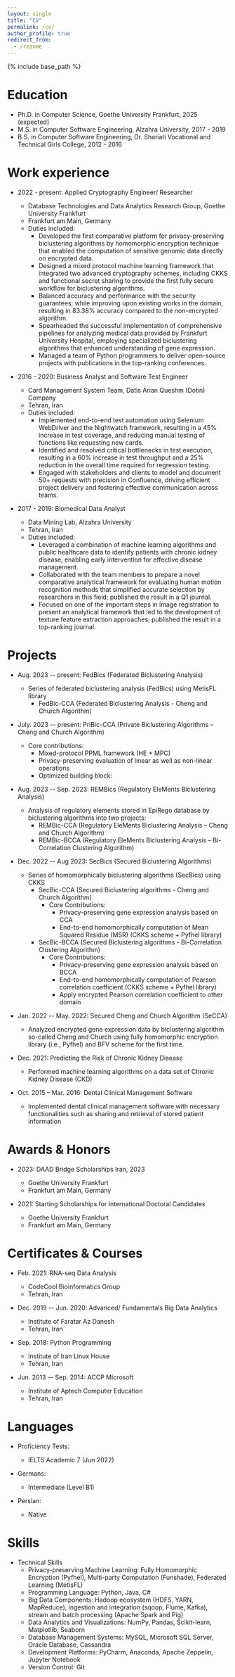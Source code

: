 ```yaml
---
layout: single
title: "CV"
permalink: /cv/
author_profile: true
redirect_from:
  - /resume
---
```


{% include base_path %}

Education
======
* Ph.D. in Computer Science, Goethe University Frankfurt, 2025 (expected)
* M.S. in Computer Software Engineering, Alzahra University, 2017 - 2019
* B.S. in Computer Software Engineering, Dr. Shariati Vocational and Technical Girls College, 2012 - 2016

Work experience
======
* 2022 - present: Applied Cryptography Engineer/ Researcher
  * Database Technologies and Data Analytics Research Group, Goethe University Frankfurt
  * Frankfurt am Main, Germany
  * Duties included:
      *  Developed the first comparative platform for privacy-preserving biclustering algorithms by homomorphic encryption technique that enabled the computation of sensitive genomic data directly on encrypted data.
      *  Designed a mixed protocol machine learning framework that integrated two advanced cryptography schemes, including CKKS and functional secret sharing to provide the first fully secure workflow for biclustering algorithms.
      * Balanced accuracy and performance with the security guarantees; while improving upon existing works in the domain, resulting in 83.38% accuracy compared to the non-encrypted algorithm.
      * Spearheaded the successful implementation of comprehensive pipelines for analyzing medical data provided by Frankfurt University Hospital, employing specialized biclustering algorithms that enhanced understanding of gene expression.
      *  Managed a team of Python programmers to deliver open-source projects with publications in the top-ranking conferences.

* 2016 - 2020: Business Analyst and Software Test Engineer
  * Card Management System Team, Datis Arian Queshm (Dotin) Company
  * Tehran, Iran
  * Duties included:
    * Implemented end-to-end test automation using Selenium WebDriver and the Nightwatch framework, resulting in a 45% increase in test coverage, and reducing manual testing of functions like requesting new cards.
    * Identified and resolved critical bottlenecks in test execution, resulting in a 60% increase in test throughput and a 25% reduction in the overall time required for regression testing.
    * Engaged with stakeholders and clients to model and document 50+ requests with precision in Confluence, driving efficient project delivery and fostering effective communication across teams.

* 2017 - 2019: Biomedical Data Analyst
  * Data Mining Lab, Alzahra University
  * Tehran, Iran 
  * Duties included:
    * Leveraged a combination of machine learning algorithms and public healthcare data to identify patients with chronic kidney disease, enabling early intervention for effective disease management.
    * Collaborated with the team members to prepare a novel comparative analytical framework for evaluating human motion recognition methods that simplified accurate selection by researchers in this field; published the result in a Q1 journal.
    * Focused on one of the important steps in image registration to present an analytical framework that led to the development of texture feature extraction approaches; published the result in a top-ranking journal.

<!-- Publications
======
  <ul>{% for post in site.publications %}
    {% include archive-single-cv.html %}
  {% endfor %}</ul> -->
  
Projects
======
* Aug. 2023 -- present: FedBics (Federated Biclustering Analysis)
  * Series of federated biclustering analysis (FedBics) using MetisFL library
    * FedBic-CCA (Federated Biclustering Analysis - Cheng and Church Algorithm)
    
* July. 2023 -- present: PriBic-CCA (Private Biclustering Algorithms – Cheng and Church Algorithm)
  * Core contributions:
    * Mixed-protocol PPML framework (HE + MPC)
    * Privacy-preserving evaluation of linear as well as non-linear operations
    * Optimized building block:
    
* Aug. 2023 -- Sep. 2023: REMBics (Regulatory EleMents Biclustering Analysis)
  * Analysis of regulatory elements stored in EpiRego database by biclustering algorithms into two projects:
    *  REMBic-CCA (Regulatory EleMents Biclustering Analysis – Cheng and Church Algorithm)
    *  REMBic-BCCA (Regulatory EleMents Biclustering Analysis – Bi-Correlation Clustering Algorithm)
  
* Dec. 2022 -- Aug 2023: SecBics (Secured Biclustering Algorithms)
  * Series of homomorphically biclustering algorithms (SecBics) using CKKS
    * SecBic-CCA (Secured Biclustering algorithms - Cheng and Church Algorithm)
      * Core Contributions:
        * Privacy-preserving gene expression analysis based on CCA
        * End-to-end homomorphically computation of Mean Squared Residue (MSR) (CKKS scheme + Pyfhel library)
    * SecBic-BCCA (Secured Biclustering algorithms - Bi-Correlation Clustering Algorithm)
      * Core Contributions:
        * Privacy-preserving gene expression analysis based on BCCA
        * End-to-end homomorphically computation of Pearson correlation coefficient (CKKS scheme + Pyfhel library)
        * Apply encrypted Pearson correlation coefficient to other domain
  
* Jan. 2022 -- May. 2022: Secured Cheng and Church Algorithm (SeCCA)
  * Analyzed encrypted gene expression data by biclustering algorithm so-called Cheng and Church using fully homomorphic encryption library (i.e., Pyfhel) and BFV scheme for the first time.
  
* Dec. 2021: Predicting the Risk of Chronic Kidney Disease
  * Performed machine learning algorithms on a data set of Chronic Kidney Disease (CKD)

* Oct. 2015 – Mar. 2016: Dental Clinical Management Software
  * Implemented dental clinical management software with necessary functionalities such as sharing and retrieval of stored patient information
  
Awards & Honors 
======
* 2023: DAAD Bridge Scholarships Iran, 2023
  * Goethe University Frankfurt
  * Frankfurt am Main, Germany
    
* 2021: Starting Scholarships for International Doctoral Candidates
  * Goethe University Frankfurt
  * Frankfurt am Main, Germany
  
Certificates & Courses
======
* Feb. 2021: RNA-seq Data Analysis
  * CodeCool Bioinformatics Group
  * Tehran, Iran
  
* Dec. 2019 -- Jun. 2020: Advanced/ Fundamentals Big Data Analytics
  * Institute of Faratar Az Danesh
  * Tehran, Iran

* Sep. 2018: Python Programming
  * Institute of Iran Linux House
  * Tehran, Iran

* Jun. 2013 -- Sep. 2014: ACCP Microsoft
  * Institute of Aptech Computer Education
  * Tehran, Iran

Languages
======
* Proficiency Tests:
  * IELTS Academic 7 (Jun 2022)
  
* Germans:
  * Intermediate (Level B1)
  
* Persian:
  * Native

Skills
======
* Technical Skills
  * Privacy-preserving Machine Learning: Fully Homomorphic Encryption (Pyfhel), Multi-party Computation (Funshade), Federated Learning (MetisFL)
  * Programming Language: Python, Java, C#
  * Big Data Components: Hadoop ecosystem (HDFS, YARN, MapReduce), ingestion and integration (sqoop, Flume, Kafka), stream and batch processing (Apache Spark and Pig)
  * Data Analytics and Visualizations: NumPy, Pandas, Scikit-learn, Matplotlib, Seaborn
  * Database Management Systems: MySQL, Microsoft SQL Server, Oracle Database, Cassandra
  * Development Platforms: PyCharm, Anaconda, Apache Zeppelin, Jupyter Notebook
  * Version Control: Git

  
<!-- Teaching
======
  <ul>{% for post in site.teaching %}
    {% include archive-single-cv.html %}
  {% endfor %}</ul> -->
  
<!-- Service and leadership
======
* Currently signed in to 43 different slack teams -->
